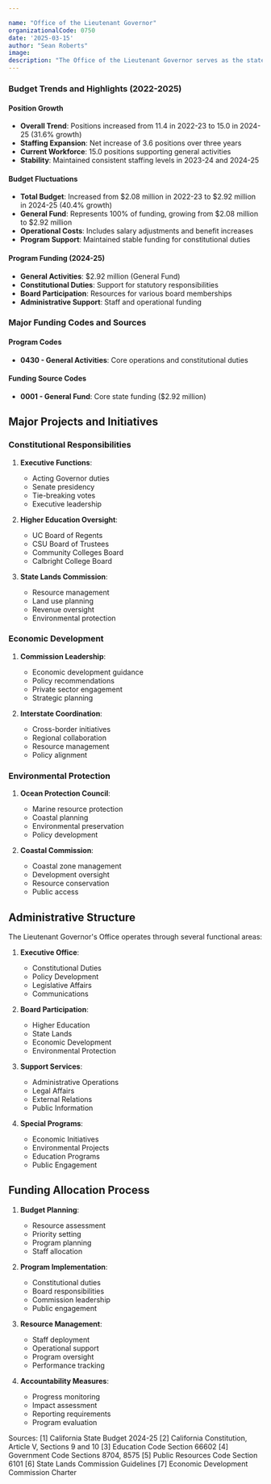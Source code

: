 ```yaml
---

name: "Office of the Lieutenant Governor"
organizationalCode: 0750
date: '2025-03-15'
author: "Sean Roberts"
image: 
description: "The Office of the Lieutenant Governor serves as the state's second-highest executive officer, with constitutional duties including Acting Governor, President of the Senate, and key roles on various state boards and commissions."
---
```


### Budget Trends and Highlights (2022-2025)

#### Position Growth
- **Overall Trend**: Positions increased from 11.4 in 2022-23 to 15.0 in 2024-25 (31.6% growth)
- **Staffing Expansion**: Net increase of 3.6 positions over three years
- **Current Workforce**: 15.0 positions supporting general activities
- **Stability**: Maintained consistent staffing levels in 2023-24 and 2024-25

#### Budget Fluctuations
- **Total Budget**: Increased from $2.08 million in 2022-23 to $2.92 million in 2024-25 (40.4% growth)
- **General Fund**: Represents 100% of funding, growing from $2.08 million to $2.92 million
- **Operational Costs**: Includes salary adjustments and benefit increases
- **Program Support**: Maintained stable funding for constitutional duties

#### Program Funding (2024-25)
- **General Activities**: $2.92 million (General Fund)
- **Constitutional Duties**: Support for statutory responsibilities
- **Board Participation**: Resources for various board memberships
- **Administrative Support**: Staff and operational funding

### Major Funding Codes and Sources

#### Program Codes
- **0430 - General Activities**: Core operations and constitutional duties

#### Funding Source Codes
- **0001 - General Fund**: Core state funding ($2.92 million)

## Major Projects and Initiatives

### Constitutional Responsibilities

1. **Executive Functions**:
   - Acting Governor duties
   - Senate presidency
   - Tie-breaking votes
   - Executive leadership

2. **Higher Education Oversight**:
   - UC Board of Regents
   - CSU Board of Trustees
   - Community Colleges Board
   - Calbright College Board

3. **State Lands Commission**:
   - Resource management
   - Land use planning
   - Revenue oversight
   - Environmental protection

### Economic Development

1. **Commission Leadership**:
   - Economic development guidance
   - Policy recommendations
   - Private sector engagement
   - Strategic planning

2. **Interstate Coordination**:
   - Cross-border initiatives
   - Regional collaboration
   - Resource management
   - Policy alignment

### Environmental Protection

1. **Ocean Protection Council**:
   - Marine resource protection
   - Coastal planning
   - Environmental preservation
   - Policy development

2. **Coastal Commission**:
   - Coastal zone management
   - Development oversight
   - Resource conservation
   - Public access

## Administrative Structure

The Lieutenant Governor's Office operates through several functional areas:

1. **Executive Office**:
   - Constitutional Duties
   - Policy Development
   - Legislative Affairs
   - Communications

2. **Board Participation**:
   - Higher Education
   - State Lands
   - Economic Development
   - Environmental Protection

3. **Support Services**:
   - Administrative Operations
   - Legal Affairs
   - External Relations
   - Public Information

4. **Special Programs**:
   - Economic Initiatives
   - Environmental Projects
   - Education Programs
   - Public Engagement

## Funding Allocation Process

1. **Budget Planning**:
   - Resource assessment
   - Priority setting
   - Program planning
   - Staff allocation

2. **Program Implementation**:
   - Constitutional duties
   - Board responsibilities
   - Commission leadership
   - Public engagement

3. **Resource Management**:
   - Staff deployment
   - Operational support
   - Program oversight
   - Performance tracking

4. **Accountability Measures**:
   - Progress monitoring
   - Impact assessment
   - Reporting requirements
   - Program evaluation

Sources:
[1] California State Budget 2024-25
[2] California Constitution, Article V, Sections 9 and 10
[3] Education Code Section 66602
[4] Government Code Sections 8704, 8575
[5] Public Resources Code Section 6101
[6] State Lands Commission Guidelines
[7] Economic Development Commission Charter 